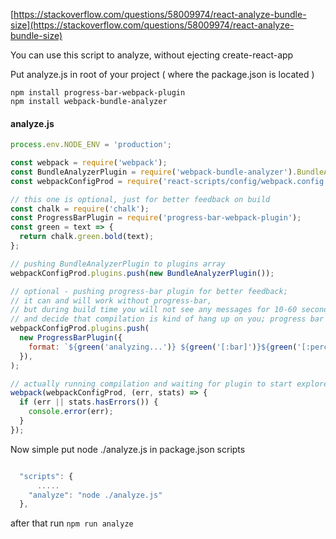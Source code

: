 [https://stackoverflow.com/questions/58009974/react-analyze-bundle-size](https://stackoverflow.com/questions/58009974/react-analyze-bundle-size)

You can use this script to analyze, without ejecting create-react-app

Put analyze.js in root of your project ( where the package.json is located )

```
npm install progress-bar-webpack-plugin
npm install webpack-bundle-analyzer
```


#### analyze.js

```js
process.env.NODE_ENV = 'production';

const webpack = require('webpack');
const BundleAnalyzerPlugin = require('webpack-bundle-analyzer').BundleAnalyzerPlugin;
const webpackConfigProd = require('react-scripts/config/webpack.config')('production');

// this one is optional, just for better feedback on build
const chalk = require('chalk');
const ProgressBarPlugin = require('progress-bar-webpack-plugin');
const green = text => {
  return chalk.green.bold(text);
};

// pushing BundleAnalyzerPlugin to plugins array
webpackConfigProd.plugins.push(new BundleAnalyzerPlugin());

// optional - pushing progress-bar plugin for better feedback;
// it can and will work without progress-bar,
// but during build time you will not see any messages for 10-60 seconds (depends on the size of the project)
// and decide that compilation is kind of hang up on you; progress bar shows nice progression of webpack compilation
webpackConfigProd.plugins.push(
  new ProgressBarPlugin({
    format: `${green('analyzing...')} ${green('[:bar]')}${green('[:percent]')}${green('[:elapsed seconds]')} - :msg`,
  }),
);

// actually running compilation and waiting for plugin to start explorer
webpack(webpackConfigProd, (err, stats) => {
  if (err || stats.hasErrors()) {
    console.error(err);
  }
});

```
Now simple put node ./analyze.js in package.json scripts

```js

  "scripts": {
      .....
    "analyze": "node ./analyze.js"
  },

```
after that run ``npm run analyze``